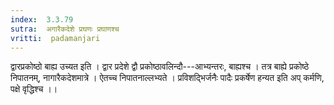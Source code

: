 ```yaml
---
index:  3.3.79
sutra:  अगारैकदेशे प्रघणः प्रघाणश्च
vritti:  padamanjari
---
```


द्वारप्रकोष्ठो बाह्य उच्यत इति । द्वार प्रदेशे द्वौ प्रकोष्ठावलिन्दौ---आभ्यन्तरः, बाह्यश्च । तत्र बाह्ये प्रकोष्ठे निपातनम्, नागारैकदेशमात्रे । ऐतच्च निपातनाल्लभ्यते । प्रविशद्भिर्जनैः पादैः प्रकर्षेण हन्यत इति अप् कर्मणि, पक्षे वृद्धिश्च ।।
